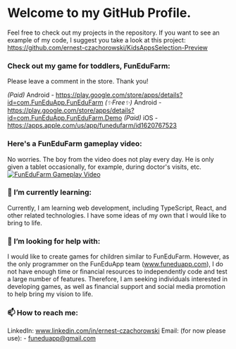 # Welcome to my GitHub Profile.

Feel free to check out my projects in the repository. If you want to see an example of my code, I suggest you take a look at this project: https://github.com/ernest-czachorowski/KidsAppsSelection-Preview

### Check out my game for toddlers, FunEduFarm:

Please leave a comment in the store. Thank you!

*(Paid)* Android - https://play.google.com/store/apps/details?id=com.FunEduApp.FunEduFarm
*(✨Free✨)* Android - https://play.google.com/store/apps/details?id=com.FunEduApp.FunEduFarm.Demo
*(Paid)* iOS - https://apps.apple.com/us/app/funedufarm/id1620767523

### Here's a FunEduFarm gameplay video:

No worries. The boy from the video does not play every day. He is only given a tablet occasionally, for example, during doctor's visits, etc.
[![FunEduFarm Gameplay Video](https://img.youtube.com/vi/_tNjLeqw-GE/0.jpg)](https://www.youtube.com/watch?v=_tNjLeqw-GE)

### 🌱 I’m currently learning:

Currently, I am learning web development, including TypeScript, React, and other related technologies. I have some ideas of my own that I would like to bring to life.

### 🤔 I’m looking for help with:

I would like to create games for children similar to FunEduFarm. However, as the only programmer on the FunEduApp team (www.funeduapp.com), I do not have enough time or financial resources to independently code and test a large number of features. Therefore, I am seeking individuals interested in developing games, as well as financial support and social media promotion to help bring my vision to life.

### 📫 How to reach me:
LinkedIn: www.linkedin.com/in/ernest-czachorowski
Email: (for now please use): - funeduapp@gmail.com
